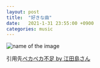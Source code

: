 ```yaml
---
layout: post
title:  "好きな曲"
date:   2021-1-31 23:55:00 +0900
categories: music
---
```



![name of the image](https://se8move.github.io/blog/img/JUGGLER_04.jpg)

引用先[ペカペカ不足 by 江田島さん](https://www.youtube.com/watch?v=hh7kPCpFOzE&t=29s)



